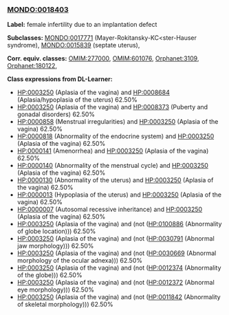 
### [MONDO:0018403](http://purl.obolibrary.org/obo/MONDO_0018403)
**Label:** female infertility due to an implantation defect

**Subclasses:** [MONDO:0017771](http://purl.obolibrary.org/obo/MONDO_0017771) (Mayer-Rokitansky-KC<ster-Hauser syndrome), [MONDO:0015839](http://purl.obolibrary.org/obo/MONDO_0015839) (septate uterus), 

**Corr. equiv. classes:** [OMIM:277000](http://purl.obolibrary.org/obo/OMIM_277000), [OMIM:601076](http://purl.obolibrary.org/obo/OMIM_601076), [Orphanet:3109](http://www.orpha.net/ORDO/Orphanet_3109), [Orphanet:180122](http://www.orpha.net/ORDO/Orphanet_180122), 

**Class expressions from DL-Learner:**

- [HP:0003250](http://purl.obolibrary.org/obo/HP_0003250) (Aplasia of the vagina) and [HP:0008684](http://purl.obolibrary.org/obo/HP_0008684) (Aplasia/hypoplasia of the uterus) 62.50%
- [HP:0003250](http://purl.obolibrary.org/obo/HP_0003250) (Aplasia of the vagina) and [HP:0008373](http://purl.obolibrary.org/obo/HP_0008373) (Puberty and gonadal disorders) 62.50%
- [HP:0000858](http://purl.obolibrary.org/obo/HP_0000858) (Menstrual irregularities) and [HP:0003250](http://purl.obolibrary.org/obo/HP_0003250) (Aplasia of the vagina) 62.50%
- [HP:0000818](http://purl.obolibrary.org/obo/HP_0000818) (Abnormality of the endocrine system) and [HP:0003250](http://purl.obolibrary.org/obo/HP_0003250) (Aplasia of the vagina) 62.50%
- [HP:0000141](http://purl.obolibrary.org/obo/HP_0000141) (Amenorrhea) and [HP:0003250](http://purl.obolibrary.org/obo/HP_0003250) (Aplasia of the vagina) 62.50%
- [HP:0000140](http://purl.obolibrary.org/obo/HP_0000140) (Abnormality of the menstrual cycle) and [HP:0003250](http://purl.obolibrary.org/obo/HP_0003250) (Aplasia of the vagina) 62.50%
- [HP:0000130](http://purl.obolibrary.org/obo/HP_0000130) (Abnormality of the uterus) and [HP:0003250](http://purl.obolibrary.org/obo/HP_0003250) (Aplasia of the vagina) 62.50%
- [HP:0000013](http://purl.obolibrary.org/obo/HP_0000013) (Hypoplasia of the uterus) and [HP:0003250](http://purl.obolibrary.org/obo/HP_0003250) (Aplasia of the vagina) 62.50%
- [HP:0000007](http://purl.obolibrary.org/obo/HP_0000007) (Autosomal recessive inheritance) and [HP:0003250](http://purl.obolibrary.org/obo/HP_0003250) (Aplasia of the vagina) 62.50%
- [HP:0003250](http://purl.obolibrary.org/obo/HP_0003250) (Aplasia of the vagina) and (not ([HP:0100886](http://purl.obolibrary.org/obo/HP_0100886) (Abnormality of globe location))) 62.50%
- [HP:0003250](http://purl.obolibrary.org/obo/HP_0003250) (Aplasia of the vagina) and (not ([HP:0030791](http://purl.obolibrary.org/obo/HP_0030791) (Abnormal jaw morphology))) 62.50%
- [HP:0003250](http://purl.obolibrary.org/obo/HP_0003250) (Aplasia of the vagina) and (not ([HP:0030669](http://purl.obolibrary.org/obo/HP_0030669) (Abnormal morphology of the ocular adnexa))) 62.50%
- [HP:0003250](http://purl.obolibrary.org/obo/HP_0003250) (Aplasia of the vagina) and (not ([HP:0012374](http://purl.obolibrary.org/obo/HP_0012374) (Abnormality of the globe))) 62.50%
- [HP:0003250](http://purl.obolibrary.org/obo/HP_0003250) (Aplasia of the vagina) and (not ([HP:0012372](http://purl.obolibrary.org/obo/HP_0012372) (Abnormal eye morphology))) 62.50%
- [HP:0003250](http://purl.obolibrary.org/obo/HP_0003250) (Aplasia of the vagina) and (not ([HP:0011842](http://purl.obolibrary.org/obo/HP_0011842) (Abnormality of skeletal morphology))) 62.50%


